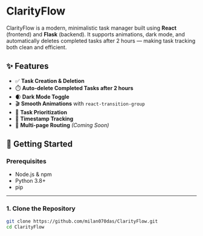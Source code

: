 # ClarityFlow

ClarityFlow is a modern, minimalistic task manager built using **React** (frontend) and **Flask** (backend). It supports animations, dark mode, and automatically deletes completed tasks after 2 hours — making task tracking both clean and efficient.

## ✨ Features

- ✅ **Task Creation & Deletion**
- ⏱️ **Auto-delete Completed Tasks after 2 hours**
- 🌒 **Dark Mode Toggle**
- 🎬 **Smooth Animations** with `react-transition-group`
- 📝 **Task Prioritization**
- 📅 **Timestamp Tracking**
- 🔀 **Multi-page Routing** *(Coming Soon)*

## 🚀 Getting Started

### Prerequisites

- Node.js & npm
- Python 3.8+
- pip

---

### 1. Clone the Repository

```bash
git clone https://github.com/milan070das/ClarityFlow.git
cd ClarityFlow
